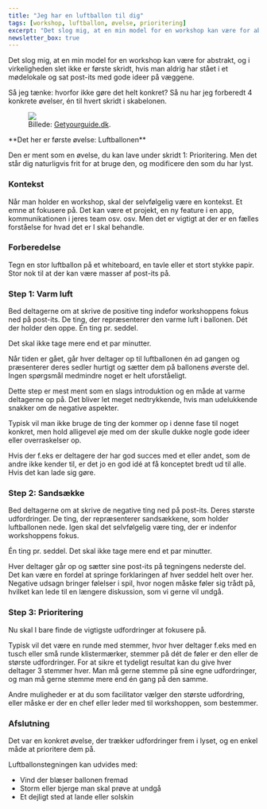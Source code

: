 ```yaml
---
title: "Jeg har en luftballon til dig"
tags: [workshop, luftballon, øvelse, prioritering]
excerpt: "Det slog mig, at en min model for en workshop kan være for abstrakt, og i virkeligheden slet ikke er første skridt, hvis man aldrig har stået i et mødelokale og sat post-its med gode ideer på væggene."
newsletter_box: true
---
```


Det slog mig, at en min model for en workshop kan være for abstrakt, og i virkeligheden slet ikke er første skridt, hvis man aldrig har stået i et mødelokale og sat post-its med gode ideer på væggene.

Så jeg tænke: hvorfor ikke gøre det helt konkret? Så nu har jeg forberedt 4 konkrete øvelser, én til hvert skridt i skabelonen.

<figure style="width: 225px" class="align-right">
	<img src="https://cdn.getyourguide.com/img/tour/5b865b0aecfc2.jpeg/146.jpg">
	<figcaption>Billede: <a href="https://www.getyourguide.dk/activity/barcelona-l45/barcelona-hot-air-balloon-flight-experience-t179861?utm_force=0" title="Barcelona hot air balloon flight experience">Getyourguide.dk</a>.</figcaption>
</figure>
**Det her er første øvelse: Luftballonen**

Den er ment som en øvelse, du kan lave under skridt 1: Prioritering. Men det står dig naturligvis frit for at bruge den, og modificere den som du har lyst.

### Kontekst

Når man holder en workshop, skal der selvfølgelig være en kontekst. Et emne at fokusere på. Det kan være et projekt, en ny feature i en app, kommunikationen i jeres team osv. osv. Men det er vigtigt at der er en fælles forståelse for hvad det er I skal behandle.

### Forberedelse

Tegn en stor luftballon på et whiteboard, en tavle eller et stort stykke papir. Stor nok til at der kan være masser af post-its på.

### Step 1: Varm luft

Bed deltagerne om at skrive de positive ting indefor workshoppens fokus ned på post-its. De ting, der repræsenterer den varme luft i ballonen. Dét der holder den oppe. Én ting pr. seddel.

Det skal ikke tage mere end et par minutter.

Når tiden er gået, går hver deltager op til luftballonen én ad gangen og præsenterer deres sedler hurtigt og sætter dem på ballonens øverste del. Ingen spørgsmål medmindre noget er helt uforståeligt.

Dette step er mest ment som en slags introduktion og en måde at varme deltagerne op på. Det bliver let meget nedtrykkende, hvis man udelukkende snakker om de negative aspekter.

Typisk vil man ikke bruge de ting der kommer op i denne fase til noget konkret, men hold alligevel øje med om der skulle dukke nogle gode ideer eller overraskelser op.

Hvis der f.eks er deltagere der har god succes med et eller andet, som de andre ikke kender til, er det jo en god idé at få konceptet bredt ud til alle. Hvis det kan lade sig gøre.

### Step 2: Sandsække

Bed deltagerne om at skrive de negative ting ned på post-its. Deres største udfordringer. De ting, der repræsenterer sandsækkene, som holder luftballonen nede. Igen skal det selvfølgelig være ting, der er indenfor workshoppens fokus.

Én ting pr. seddel. Det skal ikke tage mere end et par minutter.

Hver deltager går op og sætter sine post-its på tegningens nederste del. Det kan være en fordel at springe forklaringen af hver seddel helt over her. Negative udsagn bringer følelser i spil, hvor nogen måske føler sig trådt på, hvilket kan lede til en længere diskussion, som vi gerne vil undgå.

### Step 3: Prioritering

Nu skal I bare finde de vigtigste udfordringer at fokusere på.

Typisk vil det være en runde med stemmer, hvor hver deltager f.eks med en tusch eller små runde klistermærker, stemmer på dét de føler er den eller de største udfordringer. For at sikre et tydeligt resultat kan du give hver deltager 3 stemmer hver. Man må gerne stemme på sine egne udfordringer, og man må gerne stemme mere end én gang på den samme.

Andre muligheder er at du som facilitator vælger den største udfordring, eller måske er der en chef eller leder med til workshoppen, som bestemmer.

### Afslutning

Det var en konkret øvelse, der trækker udfordringer frem i lyset, og en enkel måde at prioritere dem på.

Luftballonstegningen kan udvides med:

- Vind der blæser ballonen fremad
- Storm eller bjerge man skal prøve at undgå
- Et dejligt sted at lande eller solskin
